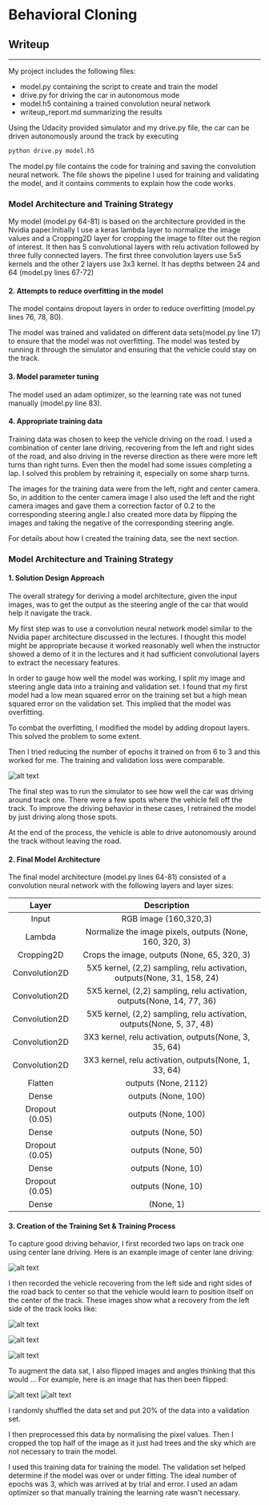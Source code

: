 # **Behavioral Cloning** 

## Writeup


---



[//]: # (Image References)

[image1]: ./loss.png "Loss"
[image2]: ./center.png "Center"
[image3]: ./recovery1.jpg "Recovery1 Image"
[image4]: ./recovery2.jpg "Recovery2 Image"
[image5]: ./recovery3.jpg "Recovery3 Image"
[image6]: ./original.jpg "Normal Image"
[image7]: ./flipped.png "Flipped Image"



My project includes the following files:
* model.py containing the script to create and train the model
* drive.py for driving the car in autonomous mode
* model.h5 containing a trained convolution neural network 
* writeup_report.md summarizing the results

Using the Udacity provided simulator and my drive.py file, the car can be driven autonomously around the track by executing 
```sh
python drive.py model.h5
```

The model.py file contains the code for training and saving the convolution neural network. The file shows the pipeline I used for training and validating the model, and it contains comments to explain how the code works.

### Model Architecture and Training Strategy
My model (model.py 64-81) is based on the architecture provided in the Nvidia paper.Initially I use a keras lambda layer to normalize the image values and a Cropping2D layer for cropping the image to filter out the region of interest. It then has 5 convolutional layers with relu activation followed by three fully connected layers. The first three convolution layers use 5x5 kernels and the other 2 layers use 3x3 kernel. It has depths between 24 and 64 (model.py lines 67-72)


#### 2. Attempts to reduce overfitting in the model

The model contains dropout layers in order to reduce overfitting (model.py lines 76, 78, 80). 

The model was trained and validated on different data sets(model.py line 17) to ensure that the model was not overfitting. The model was tested by running it through the simulator and ensuring that the vehicle could stay on the track.

#### 3. Model parameter tuning

The model used an adam optimizer, so the learning rate was not tuned manually (model.py line 83).

#### 4. Appropriate training data

Training data was chosen to keep the vehicle driving on the road. I used a combination of center lane driving, recovering from the left and right sides of the road, and also driving in the reverse direction as there were more left turns than right turns. Even then the model had some issues completing a lap. I solved this problem by retraining it, especially on some sharp turns.

The images for the training data were from the left, right and center camera. So, in addition to the center camera image I also used the left and the right camera images and gave them a correction factor of 0.2 to the corresponding steering angle.I also created more data by flipping the images and taking the negative of the corresponding steering angle.

For details about how I created the training data, see the next section. 

### Model Architecture and Training Strategy

#### 1. Solution Design Approach

The overall strategy for deriving a model architecture, given the input images, was to get the output as the steering angle of the car that would help it navigate the track.

My first step was to use a convolution neural network model similar to the Nvidia paper architecture discussed in the lectures. I thought this model might be appropriate because it worked reasonably well when the instructor showed a demo of it in the lectures and it had sufficient convolutional layers to extract the necessary features.

In order to gauge how well the model was working, I split my image and steering angle data into a training and validation set. I found that my first model had a low mean squared error on the training set but a high mean squared error on the validation set. This implied that the model was overfitting. 

To combat the overfitting, I modified the model by adding dropout layers. This solved the problem to some extent.

Then I tried reducing the number of epochs it trained on from 6 to 3 and this worked for me. The training and validation loss were comparable.

![alt text][image1]

The final step was to run the simulator to see how well the car was driving around track one. There were a few spots where the vehicle fell off the track. To improve the driving behavior in these cases, I retrained the model by just driving along those spots.

At the end of the process, the vehicle is able to drive autonomously around the track without leaving the road.

#### 2. Final Model Architecture

The final model architecture (model.py lines 64-81) consisted of a convolution neural network with the following layers and layer sizes:

| Layer         		|     Description	        					                | 
|:---------------------:|:---------------------------------------------:                | 
|Input                  | RGB image (160,320,3)                                         |
|Lambda |                          Normalize the image pixels, outputs (None, 160, 320, 3)|                                
|Cropping2D |                                  Crops the image, outputs (None, 65, 320, 3)|                                
|Convolution2D | 5X5 kernel, (2,2) sampling, relu activation, outputs(None, 31, 158, 24)    |
|Convolution2D | 5X5 kernel, (2,2) sampling, relu activation, outputs(None, 14, 77, 36)    |
|Convolution2D | 5X5 kernel, (2,2) sampling, relu activation, outputs(None, 5, 37, 48)    |
|Convolution2D | 3X3 kernel, relu activation, outputs(None, 3, 35, 64)    |
|Convolution2D | 3X3 kernel, relu activation, outputs(None, 1, 33, 64)    |
|Flatten                                                         |outputs (None, 2112)              |
|Dense                                                           |outputs (None, 100)                |
|Dropout (0.05)                                                  |outputs (None, 100)                |              
|Dense                                                           |outputs (None, 50)          |
|Dropout (0.05)                                                 |outputs (None, 50)                |
|Dense                                                          | outputs (None, 10)          |
|Dropout (0.05)                                                 |outputs (None, 10)                |
|Dense                                                          | (None, 1)            |    




#### 3. Creation of the Training Set & Training Process

To capture good driving behavior, I first recorded two laps on track one using center lane driving. Here is an example image of center lane driving:

![alt text][image2]

I then recorded the vehicle recovering from the left side and right sides of the road back to center so that the vehicle would learn to position itself on the center of the track. These images show what a recovery from the left side of the track looks like:

![alt text][image3]

![alt text][image4]

![alt text][image5]


To augment the data sat, I also flipped images and angles thinking that this would ... For example, here is an image that has then been flipped:

![alt text][image6]
![alt text][image7]

I randomly shuffled the data set and put 20% of the data into a validation set. 

I then preprocessed this data by normalising the pixel values. Then I cropped the top half of the image as it just had trees and the sky which are not necessary to train the model.

I used this training data for training the model. The validation set helped determine if the model was over or under fitting. The ideal number of epochs was 3, which was arrived at by trial and error. I used an adam optimizer so that manually training the learning rate wasn't necessary.
